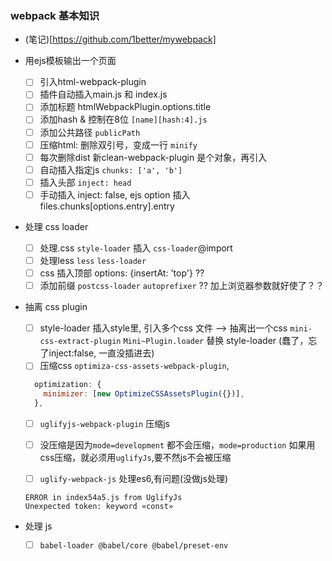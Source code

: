 ### webpack 基本知识

* (笔记)[https://github.com/1better/mywebpack]
* 用ejs模板输出一个页面
  - [ ] 引入html-webpack-plugin
  - [ ] 插件自动插入main.js 和 index.js
  - [ ] 添加标题 htmlWebpackPlugin.options.title
  - [ ] 添加hash & 控制在8位 `[name][hash:4].js`
  - [ ] 添加公共路径 `publicPath`
  - [ ] 压缩html: 删除双引号，变成一行 `minify`   
  - [ ] 每次删除dist  新clean-webpack-plugin 是个对象，再引入
  - [ ] 自动插入指定js `chunks: ['a', 'b']`
  - [ ] 插入头部 `inject: head`
  - [ ] 手动插入 inject: false,  ejs option 插入 files.chunks[options.entry].entry

* 处理 css   loader  
  - [ ] 处理.css `style-loader` 插入 `css-loader`@import
  - [ ] 处理less `less` `less-loader`
  - [ ] css 插入顶部 options: {insertAt: 'top'}  ??
  - [ ] 添加前缀  `postcss-loader` `autoprefixer`  ??  加上浏览器参数就好使了？？
* 抽离 css plugin
  - [ ] style-loader 插入style里, 引入多个css 文件 --> 抽离出一个css `mini-css-extract-plugin` `Mini~Plugin.loader` 替换 style-loader (蠢了，忘了inject:false, 一直没插进去)
  - [ ] 压缩css `optimiza-css-assets-webpack-plugin`, 
  ``` js
    optimization: {
      minimizer: [new OptimizeCSSAssetsPlugin({})],
    },
  ```
  - [ ] `uglifyjs-webpack-plugin` 压缩js
  - [ ] 没压缩是因为`mode=development` 都不会压缩，`mode=production` 如果用css压缩，就必须用`uglifyJs`,要不然js不会被压缩

  - [ ] `uglify-webpack-js` 处理es6,有问题(没做js处理)
  ``` 
  ERROR in index54a5.js from UglifyJs
  Unexpected token: keyword «const»
  ```


* 处理 js
  - [ ] `babel-loader @babel/core @babel/preset-env`

